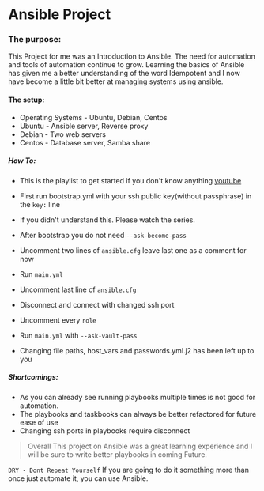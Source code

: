 # Ansible Project

### The purpose:

This Project for me was an Introduction to Ansible.
The need for automation and tools of automation continue to grow.
Learning the basics of Ansible has given me a better understanding of the word Idempotent and I now have become a little bit better at managing systems using ansible.

#### The setup:

* Operating Systems - Ubuntu, Debian, Centos
* Ubuntu - Ansible server, Reverse proxy
* Debian - Two web servers
* Centos - Database server, Samba share

##### How To:

* This is the playlist to get started if you don't know anything  [youtube](https://youtube.com/playlist?list=PLT98CRl2KxKEUHie1m24-wkyHpEsa4Y70&si=P5GuVW3LrOXk3KQx)

* First run bootstrap.yml with your ssh public key(without passphrase) in the `key:` line
* If you didn't understand this. Please watch the series.
* After bootstrap you do not need `--ask-become-pass`
* Uncomment two lines of `ansible.cfg` leave last one as a comment for now
* Run `main.yml`
* Uncomment last line of `ansible.cfg`
* Disconnect and connect with changed ssh port 
* Uncomment every `role`
* Run `main.yml` with `--ask-vault-pass`
* Changing file paths, host_vars and passwords.yml.j2 has been left up to you 
 
##### Shortcomings:

* As you can already see running playbooks multiple times is not good for automation.
* The playbooks and taskbooks can always be better refactored for future ease of use
* Changing ssh ports in playbooks require disconnect


> Overall This project on Ansible was a great learning experience and I will be sure to write better playbooks in coming Future.

`DRY - Dont Repeat Yourself` If you are going to do it something more than once just automate it, you can use Ansible.
